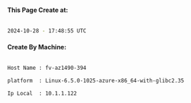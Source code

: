 
   
#### This Page Create at:

```bash

2024-10-28 - 17:48:55 UTC

```

#### Create By Machine:

```bash

Host Name : fv-az1490-394

platform  : Linux-6.5.0-1025-azure-x86_64-with-glibc2.35

Ip Local  : 10.1.1.122

```

